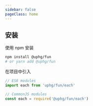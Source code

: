 ```yaml
---
sidebar: false
pageClass: home
---
```


<HomeHeader />

## 安装

使用 npm 安装

```sh
npm install @uphg/fun
# or yarn add @uphg/fun
```

在项目中引入

```js
// ES6 modules
import each from 'uphg/fun/each'

// CommonJS modules
const each = require('@uphg/fun/each')
```